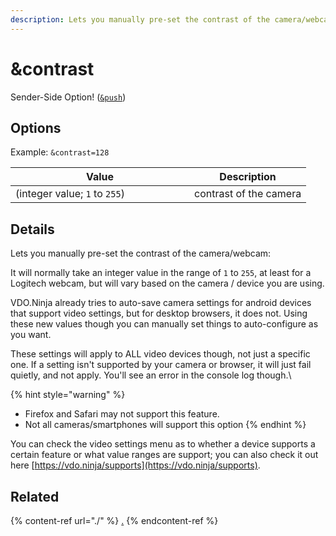 ```yaml
---
description: Lets you manually pre-set the contrast of the camera/webcam
---
```


# \&contrast

Sender-Side Option! ([`&push`](../../source-settings/push.md))

## Options

Example: `&contrast=128`

<table><thead><tr><th width="270">Value</th><th>Description</th></tr></thead><tbody><tr><td>(integer value; <code>1</code> to <code>255</code>)</td><td>contrast of the camera</td></tr></tbody></table>

## Details

Lets you manually pre-set the contrast of the camera/webcam:

It will normally take an integer value in the range of `1` to `255`, at least for a Logitech webcam, but will vary based on the camera / device you are using.

VDO.Ninja already tries to auto-save camera settings for android devices that support video settings, but for desktop browsers, it does not. Using these new values though you can manually set things to auto-configure as you want.

These settings will apply to ALL video devices though, not just a specific one. If a setting isn't supported by your camera or browser, it will just fail quietly, and not apply. You'll see an error in the console log though.\


{% hint style="warning" %}
* Firefox and Safari may not support this feature.
* Not all cameras/smartphones will support this option
{% endhint %}

You can check the video settings menu as to whether a device supports a certain feature or what value ranges are support; you can also check it out here [https://vdo.ninja/supports](https://vdo.ninja/supports).

## Related

{% content-ref url="./" %}
[.](./)
{% endcontent-ref %}
